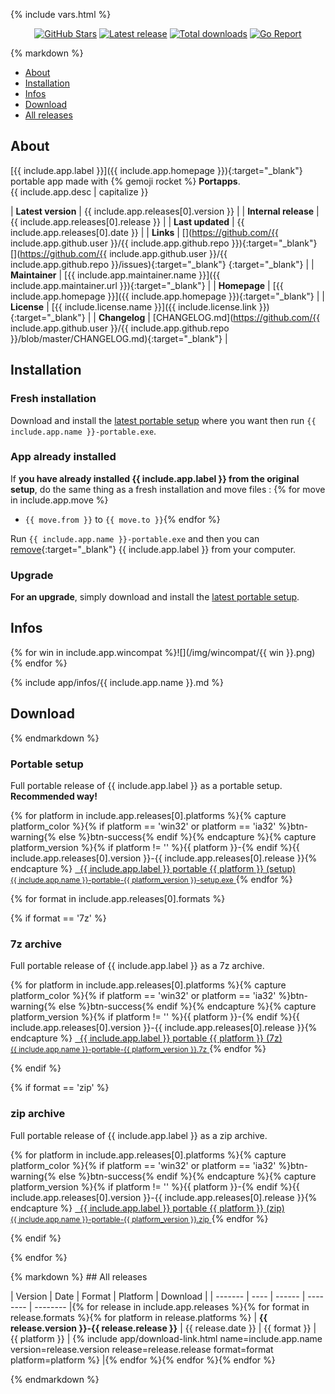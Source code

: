 {% include vars.html %}

<p align="center">
  <a href="https://github.com/{{ include.app.github.user }}/{{ include.app.github.repo }}"><img src="https://img.shields.io/github/stars/{{ include.app.github.user }}/{{ include.app.github.repo }}.svg?style=flat-quare&label=Stars" alt="GitHub Stars"></a>
  <a href="#download"><img src="https://img.shields.io/github/release/{{ include.app.github.user }}/{{ include.app.github.repo }}.svg" alt="Latest release"></a>
  <a href="#download"><img src="https://img.shields.io/github/downloads/{{ include.app.github.user }}/{{ include.app.github.repo }}/total.svg" alt="Total downloads"></a>
  <a href="https://goreportcard.com/report/github.com/{{ include.app.github.user }}/{{ include.app.github.repo }}"><img src="https://goreportcard.com/badge/github.com/{{ include.app.github.user }}/{{ include.app.github.repo }}" alt="Go Report"></a>
</p>

<div class="markdown-body">{% markdown %}

* [About](#about)
* [Installation](#installation)
* [Infos](#infos)
* [Download](#download)
* [All releases](#all-releases)

## About

[{{ include.app.label }}]({{ include.app.homepage }}){:target="_blank"} portable app made with {% gemoji rocket %} **Portapps**.
<br />{{ include.app.desc | capitalize }}

| **Latest version**   | {{ include.app.releases[0].version }} |
| **Internal release** | {{ include.app.releases[0].release }} |
| **Last updated**     | {{ include.app.releases[0].date }} |
| **Links**            | [<i class="fa fa-github fa-lg" aria-hidden="true" style="color:#4078C0" data-toggle="tooltip" data-placement="top" title="GitHub repository"></i>](https://github.com/{{ include.app.github.user }}/{{ include.app.github.repo }}){:target="_blank"} [<i class="fa fa-bug fa-lg" aria-hidden="true" style="color:#d9534f" data-toggle="tooltip" data-placement="top" title="Bug tracker"></i>](https://github.com/{{ include.app.github.user }}/{{ include.app.github.repo }}/issues){:target="_blank"} [<i class="fa fa-rss fa-lg" aria-hidden="true" style="color:orange" data-toggle="tooltip" data-placement="top" title="RSS feed"></i>](feed.xml){:target="_blank"} |
| **Maintainer**       | [{{ include.app.maintainer.name }}]({{ include.app.maintainer.url }}){:target="_blank"} |
| **Homepage**         | [{{ include.app.homepage }}]({{ include.app.homepage }}){:target="_blank"} |
| **License**          | [{{ include.license.name }}]({{ include.license.link }}){:target="_blank"} |
| **Changelog**        | [CHANGELOG.md](https://github.com/{{ include.app.github.user }}/{{ include.app.github.repo }}/blob/master/CHANGELOG.md){:target="_blank"} |

## Installation

### Fresh installation

Download and install the [latest portable setup](#portable-setup) where you want then run `{{ include.app.name }}-portable.exe`.

### App already installed

If **you have already installed {{ include.app.label }} from the original setup**, do the same thing as a fresh installation and move files :
{% for move in include.app.move %}
* `{{ move.from }}` to `{{ move.to }}`{% endfor %}

Run `{{ include.app.name }}-portable.exe` and then you can [remove](https://support.microsoft.com/en-us/instantanswers/ce7ba88b-4e95-4354-b807-35732db36c4d/repair-or-remove-programs){:target="_blank"} {{ include.app.label }} from your computer.

### Upgrade

**For an upgrade**, simply download and install the [latest portable setup](#portable-setup).

## Infos

{% for win in include.app.wincompat %}![](/img/wincompat/{{ win }}.png) {% endfor %}

{% include app/infos/{{ include.app.name }}.md %}

## Download

{% endmarkdown %}<span></span></div>

<div class="markdown-body">
  <h3 id="portable-setup">Portable setup</h3>
  <p>Full portable release of {{ include.app.label }} as a portable setup. <strong>Recommended way!</strong></p>
  <span></span>
</div>
<p>
  {% for platform in include.app.releases[0].platforms %}{% capture platform_color %}{% if platform == 'win32' or platform == 'ia32' %}btn-warning{% else %}btn-success{% endif %}{% endcapture %}{% capture platform_version %}{% if platform != '' %}{{ platform }}-{% endif %}{{ include.app.releases[0].version }}-{{ include.app.releases[0].release }}{% endcapture %}
  <a href="{{ site.baseurl }}/download/{{ include.app.name }}-portable-{{ platform_version }}-setup.exe/" class="btn {{ platform_color }}" style="text-align: left">
    <span class="fa fa-download"></span>&nbsp;&nbsp;{{ include.app.label }} portable {{ platform }} (setup)
    <br /><small>{{ include.app.name }}-portable-{{ platform_version }}-setup.exe</small>
  </a>{% endfor %}
</p>

{% for format in include.app.releases[0].formats %}

{% if format == '7z' %}
<div class="markdown-body">
  <h3 id="portable-7z">7z archive</h3>
  <p>Full portable release of {{ include.app.label }} as a 7z archive.</p>
  <span></span>
</div>
<p>
  {% for platform in include.app.releases[0].platforms %}{% capture platform_color %}{% if platform == 'win32' or platform == 'ia32' %}btn-warning{% else %}btn-success{% endif %}{% endcapture %}{% capture platform_version %}{% if platform != '' %}{{ platform }}-{% endif %}{{ include.app.releases[0].version }}-{{ include.app.releases[0].release }}{% endcapture %}
  <a href="{{ site.baseurl }}/download/{{ include.app.name }}-portable-{{ platform_version }}.7z/" class="btn {{ platform_color }}" style="text-align: left">
    <span class="fa fa-download"></span>&nbsp;&nbsp;{{ include.app.label }} portable {{ platform }} (7z)
    <br /><small>{{ include.app.name }}-portable-{{ platform_version }}.7z</small>
  </a>
  {% endfor %}
</p>
{% endif %}

{% if format == 'zip' %}
<div class="markdown-body">
  <h3 id="portable-zip">zip archive</h3>
  <p>Full portable release of {{ include.app.label }} as a zip archive.</p>
  <span></span>
</div>
<p>
  {% for platform in include.app.releases[0].platforms %}{% capture platform_color %}{% if platform == 'win32' or platform == 'ia32' %}btn-warning{% else %}btn-success{% endif %}{% endcapture %}{% capture platform_version %}{% if platform != '' %}{{ platform }}-{% endif %}{{ include.app.releases[0].version }}-{{ include.app.releases[0].release }}{% endcapture %}
  <a href="{{ site.baseurl }}/download/{{ include.app.name }}-portable-{{ platform_version }}.zip/" class="btn {{ platform_color }}" style="text-align: left">
    <span class="fa fa-download"></span>&nbsp;&nbsp;{{ include.app.label }} portable {{ platform }} (zip)
    <br /><small>{{ include.app.name }}-portable-{{ platform_version }}.zip</small>
  </a>
  {% endfor %}
</p>
{% endif %}

{% endfor %}

<div class="markdown-body">{% markdown %}
## All releases

| Version | Date | Format | Platform | Download |
| ------- | ---- | ------ | -------- | -------- |{% for release in include.app.releases %}{% for format in release.formats %}{% for platform in release.platforms %}
| **{{ release.version }}-{{ release.release }}** | {{ release.date }} | {{ format }} | {{ platform }} | {% include app/download-link.html name=include.app.name version=release.version release=release.release format=format platform=platform %} |{% endfor %}{% endfor %}{% endfor %}

{% endmarkdown %}<span></span></div>